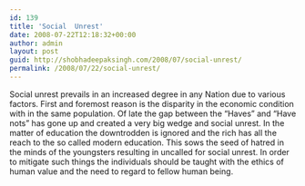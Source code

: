 ```yaml
---
id: 139
title: 'Social  Unrest'
date: 2008-07-22T12:18:32+00:00
author: admin
layout: post
guid: http://shobhadeepaksingh.com/2008/07/social-unrest/
permalink: /2008/07/22/social-unrest/
---
```

Social unrest prevails in an increased degree in any Nation due to various factors. First and foremost reason is the disparity in the economic condition with in the same population. Of late the gap between the “Haves” and “Have nots” has gone up and created a very big wedge and social unrest. In the matter of education the downtrodden is ignored and the rich has all the reach to the so called modern education. This sows the seed of hatred in the minds of the youngsters resulting in uncalled for social unrest. In order to mitigate such things the individuals should be taught with the ethics of human value and the need to regard to fellow human being.